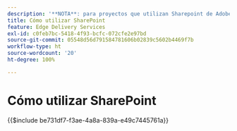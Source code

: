 ```yaml
---
description: '**NOTA**: para proyectos que utilizan Sharepoint de Adobe (<https://adobe.sharepoint.com>) continúe aquí.'
title: Cómo utilizar SharePoint
feature: Edge Delivery Services
exl-id: c0feb7bc-5418-4f93-bcfc-072cfe2e97bd
source-git-commit: 05548d56d791584781606b02839c5602b4469f7b
workflow-type: ht
source-wordcount: '20'
ht-degree: 100%

---
```


# Cómo utilizar SharePoint

{{$include be731df7-f3ae-4a8a-839a-e49c7445761a}}
